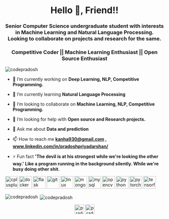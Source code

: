 <h1 align="center">Hello 👋, Friend!!</h1>
<h3 align="center">Senior Computer Science undergraduate student with interests in Machine Learning and Natural Language Processing. Looking to collaborate on projects and research for the same.</h3>
<h3 align="center"> Competitive Coder || Machine Learning Enthusiast || Open Source Enthusiast</h3>
<p align="left"> <img src="https://komarev.com/ghpvc/?username=codepradosh" alt="codepradosh" /> </p>

- 🔭 I’m currently working on **Deep Learning, NLP, Competitive Programming.**

- 🌱 I’m currently learning **Natural Language Processing**

- 👯 I’m looking to collaborate on **Machine Learning, NLP, Competitive Programming.**

- 🤝 I’m looking for help with **Open source and Research projects.**

- 💬 Ask me about **Data and prediction**

- 📫 How to reach me **kanha930@gmail.com , www.linkedin.com/in/pradoshpriyadarshan/**

- ⚡ Fun fact **'The devil is at his strongest while we're looking the other way.' Like a program running in the background silently. While we're busy doing other shit.**

<p align="left"><img src="https://devicons.github.io/devicon/devicon.git/icons/cplusplus/cplusplus-original.svg" alt="cplusplus" width="40" height="40"/> <img src="https://devicons.github.io/devicon/devicon.git/icons/docker/docker-original-wordmark.svg" alt="docker" width="40" height="40"/> <img src="https://www.vectorlogo.zone/logos/pocoo_flask/pocoo_flask-icon.svg" alt="flask" width="40" height="40"/> <img src="https://www.vectorlogo.zone/logos/git-scm/git-scm-icon.svg" alt="git" width="40" height="40"/> <img src="https://devicons.github.io/devicon/devicon.git/icons/linux/linux-original.svg" alt="linux" width="40" height="40"/> <img src="https://devicons.github.io/devicon/devicon.git/icons/mongodb/mongodb-original-wordmark.svg" alt="mongodb" width="40" height="40"/> <img src="https://devicons.github.io/devicon/devicon.git/icons/mysql/mysql-original-wordmark.svg" alt="mysql" width="40" height="40"/> <img src="https://www.vectorlogo.zone/logos/opencv/opencv-icon.svg" alt="opencv" width="40" height="40"/> <img src="https://devicons.github.io/devicon/devicon.git/icons/python/python-original.svg" alt="python" width="40" height="40"/> <img src="https://www.vectorlogo.zone/logos/pytorch/pytorch-icon.svg" alt="pytorch" width="40" height="40"/> <img src="https://www.vectorlogo.zone/logos/tensorflow/tensorflow-icon.svg" alt="tensorflow" width="40" height="40"/></p><p><img align="left" src="https://github-readme-stats.vercel.app/api/top-langs/?username=codepradosh&layout=compact&hide=html" alt="codepradosh" /></p>

<p>&nbsp;<img align="center" src="https://github-readme-stats.vercel.app/api?username=codepradosh&show_icons=true" alt="codepradosh" /></p>

<p align="center">
<a href="https://twitter.com/pradosh2000" target="blank"><img align="center" src="https://cdn.jsdelivr.net/npm/simple-icons@3.0.1/icons/twitter.svg" alt="pradosh2000" height="30" width="30" /></a>
<a href="https://linkedin.com/in/pradosh priyadarshan" target="blank"><img align="center" src="https://cdn.jsdelivr.net/npm/simple-icons@3.0.1/icons/linkedin.svg" alt="pradosh priyadarshan" height="30" width="30" /></a>
</p>
